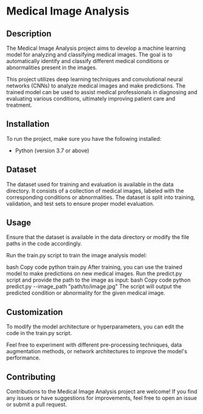# Medical Image Analysis

## Description

The Medical Image Analysis project aims to develop a machine learning model for analyzing and classifying medical images. The goal is to automatically identify and classify different medical conditions or abnormalities present in the images.

This project utilizes deep learning techniques and convolutional neural networks (CNNs) to analyze medical images and make predictions. The trained model can be used to assist medical professionals in diagnosing and evaluating various conditions, ultimately improving patient care and treatment.

## Installation

To run the project, make sure you have the following installed:

- Python (version 3.7 or above)


## Dataset
The dataset used for training and evaluation is available in the data directory. It consists of a collection of medical images, labeled with the corresponding conditions or abnormalities. The dataset is split into training, validation, and test sets to ensure proper model evaluation.

## Usage
Ensure that the dataset is available in the data directory or modify the file paths in the code accordingly.

Run the train.py script to train the image analysis model:

bash
Copy code
python train.py
After training, you can use the trained model to make predictions on new medical images. Run the predict.py script and provide the path to the image as input:
bash
Copy code
python predict.py --image_path "path/to/image.jpg"
The script will output the predicted condition or abnormality for the given medical image.

## Customization
To modify the model architecture or hyperparameters, you can edit the code in the train.py script.

Feel free to experiment with different pre-processing techniques, data augmentation methods, or network architectures to improve the model's performance.

## Contributing
Contributions to the Medical Image Analysis project are welcome! If you find any issues or have suggestions for improvements, feel free to open an issue or submit a pull request.
